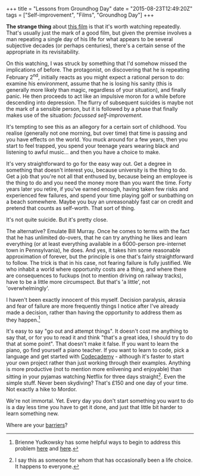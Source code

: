 +++
title = "Lessons from Groundhog Day"
date = "2015-08-23T12:49:20Z"
tags = ["Self-improvement", "Films", "Groundhog Day"]
+++

**The strange thing** about [this film](http://www.imdb.com/title/tt0107048/) is that it's worth watching repeatedly. That's usually just the mark of a good film, but given the premise involves a man repeating a single day of his life for what appears to be several subjective decades (or perhaps centuries), there's a certain sense of the appropriate in its revisitability.

On this watching, I was struck by something that I'd somehow missed the implications of before. The protagonist, on discovering that he is repeating February 2<sup>nd</sup>, initially reacts as you might expect a rational person to do: examine his environment, assume that he is losing his sanity (this is generally more likely than magic, regardless of your situation), and finally panic. He then proceeds to act like an impulsive moron for a while before descending into depression. The flurry of subsequent suicides is maybe not the mark of a sensible person, but it is followed by a phase that finally makes use of the situation: *focussed self-improvement*.

It's tempting to see this as an allegory for a certain sort of childhood. You realise (generally not one morning, but over time) that time is passing and you have effects on the world. You muck around for a few years, then you start to feel trapped, you spend your teenage years wearing black and listening to awful music... and then you have a choice to make.

It's very straightforward to go for the easy way out. Get a degree in something that doesn't interest you, because university is the thing to do. Get a job that you're not all that enthused by, because being an employee is the thing to do and you need the money more than you want the time. Forty years later you retire, if you've earned enough, having taken few risks and experienced few failures, and spend your time playing golf or sunbathing on a beach somewhere. Maybe you buy an unreasonably fast car on credit and pretend that counts as self-worth. That sort of thing.

It's not quite suicide. But it's pretty close.

The alternative? Emulate Bill Murray. Once he comes to terms with the fact that he has unlimited do-overs, that he can try anything he likes and learn everything (or at least everything available in a 6000-person pre-internet town in Pennsylvania), he does. And yes, it takes him some reasonable approximation of forever, but the principle is one that's fairly straightforward to follow. The trick is that in his case, not fearing failure is fully justified. We who inhabit a world where opportunity costs are a thing, and where there are consequences to fuckups (not to mention driving on railway tracks), have to be a little more circumspect. But that's 'a little', not 'overwhelmingly'.

I haven't been exactly innocent of this myself. Decision paralysis, akrasia and fear of failure are more frequently things I notice after I've already made a decision, rather than having the opportunity to address them as they happen.[^1]

It's easy to say "go out and attempt things". It doesn't cost me anything to say that, or for you to read it and think "that's a great idea, I should try to do that at some point". That doesn't make it false. If you want to learn the piano, go find yourself a piano teacher. If you want to learn to code, pick a language and get started with [Codecademy](https://www.codecademy.com/learn) - although it's faster to start your own project rather than just working through their examples. Anything is more productive (not to mention more enlivening and enjoyable) than sitting in your pyjamas watching Netflix for three days straight[^2]. Even the simple stuff. Never been skydiving? That's £150 and one day of your time. Not exactly a hike to Mordor.

We're not immortal. Yet. Every day you don't start something you want to do is a day less time you have to get it done, and just that little bit harder to learn something new.

Where are your [barriers](http://www.getrichslowly.org/blog/2009/03/17/the-psychology-of-passive-barriers-why-your-friends-dont-save-money-eat-healthier-or-clean-their-garages/)?

[^1]: Brienne Yudkowsky has some helpful ways to begin to address this problem [here](https://www.youtube.com/watch?v=x1Sl7qwnKO4) and [here](https://www.youtube.com/watch?v=Yd6KR6nlRyU).

[^2]: I say this as someone for whom that has occasionally been a life choice. It happens to everyone.
